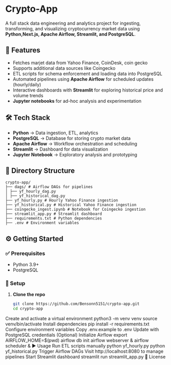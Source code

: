 # Crypto-App

A full stack data engineering and analytics project for ingesting, transforming, and visualizing cryptocurrency market data using **Python,Next.js, Apache Airflow, Streamlit, and PostgreSQL**.

## 🚀 Features

- Fetches marjet data  from Yahoo Finance, CoinDesk, coin gecko
- Supports additional data sources like Coingecko
- ETL scripts for schema enforcement and loading data into PostgreSQL
- Automated pipelines using **Apache Airflow** for scheduled updates (hourly/daily)
- Interactive dashboards with **Streamlit** for exploring historical price and volume trends
- **Jupyter notebooks** for ad-hoc analysis and experimentation

## 🛠 Tech Stack

- **Python** → Data ingestion, ETL, analytics  
- **PostgreSQL** → Database for storing crypto market data  
- **Apache Airflow** → Workflow orchestration and scheduling  
- **Streamlit** → Dashboard for data visualization  
- **Jupyter Notebook** → Exploratory analysis and prototyping  

## 📂 Directory Structure

```
crypto-app/
├── dags/ # Airflow DAGs for pipelines
│ ├── yf_hourly_dag.py
│ ├── yf_historical_dag.py
├── yf_hourly.py # Hourly Yahoo Finance ingestion
├── yf_historical.py # Historical Yahoo Finance ingestion
├── coingecko_ingest.ipynb # Notebook for Coingecko ingestion
├── streamlit_app.py # Streamlit dashboard
├── requirements.txt # Python dependencies
├── .env # Environment variables
```
## ⚙️ Getting Started

### ✅ Prerequisites
- Python 3.9+  
- PostgreSQL  

### 🔧 Setup

1. **Clone the repo**
   ```bash
   git clone https://github.com/Bensonn5151/crypto-app.git
   cd crypto-app
Create and activate a virtual environment
python3 -m venv venv
source venv/bin/activate
Install dependencies
pip install -r requirements.txt
Configure environment variables
Copy .env.example to .env
Update with PostgreSQL credentials
(Optional) Initialize Airflow
export AIRFLOW_HOME=$(pwd)
airflow db init
airflow webserver &
airflow scheduler &
▶️ Usage
Run ETL scripts manually
python yf_hourly.py
python yf_historical.py
Trigger Airflow DAGs
Visit http://localhost:8080 to manage pipelines
Start Streamlit dashboard
streamlit run streamlit_app.py
📜 License
